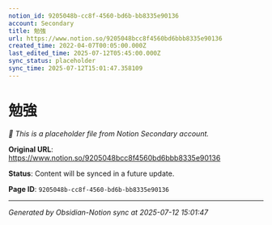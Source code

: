 ```yaml
---
notion_id: 9205048b-cc8f-4560-bd6b-bb8335e90136
account: Secondary
title: 勉強
url: https://www.notion.so/9205048bcc8f4560bd6bbb8335e90136
created_time: 2022-04-07T00:05:00.000Z
last_edited_time: 2025-07-12T05:45:00.000Z
sync_status: placeholder
sync_time: 2025-07-12T15:01:47.358109
---
```


# 勉強

*🔄 This is a placeholder file from Notion Secondary account.*

**Original URL**: https://www.notion.so/9205048bcc8f4560bd6bbb8335e90136

**Status**: Content will be synced in a future update.

**Page ID**: `9205048b-cc8f-4560-bd6b-bb8335e90136`

---

*Generated by Obsidian-Notion sync at 2025-07-12 15:01:47*

